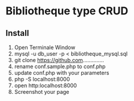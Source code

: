 # Bibliotheque type CRUD

## Install

1. Open Terminale Window   
2. mysql -u db_user -p < bibliotheque_mysql.sql
3. git clone https://github.com..............
4. rename conf.sample.php to conf.php
5. update conf.php with your parameters
6. php -S localhost:8000
7. open http:localhost:8000
8. Screenshot your page